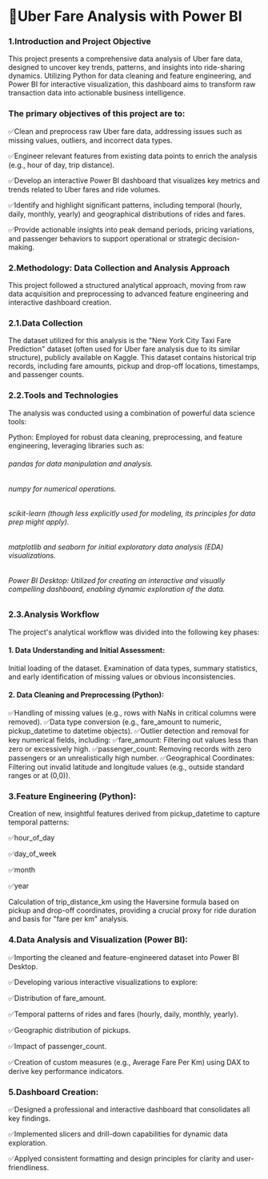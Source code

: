 # 🚗Uber Fare Analysis with Power BI


 ### 1.Introduction and Project Objective

This project presents a comprehensive data analysis of Uber fare data, designed to uncover key trends, patterns, and insights into ride-sharing dynamics. Utilizing Python for data cleaning and feature engineering, and Power BI for interactive visualization, this dashboard aims to transform raw transaction data into actionable business intelligence.

 ### The primary objectives of this project are to:
 
 ✅Clean and preprocess raw Uber fare data, addressing issues such as missing values, outliers, and incorrect data types.

 ✅Engineer relevant features from existing data points to enrich the analysis (e.g., hour of day, trip distance).

 ✅Develop an interactive Power BI dashboard that visualizes key metrics and trends related to Uber fares and ride volumes.

 ✅Identify and highlight significant patterns, including temporal (hourly, daily, monthly, yearly) and geographical distributions of rides and fares.

 ✅Provide actionable insights into peak demand periods, pricing variations, and passenger behaviors to support operational or strategic decision-making.

 ### 2.Methodology: Data Collection and Analysis Approach

 This project followed a structured analytical approach, moving from raw data acquisition and preprocessing to advanced feature engineering and interactive dashboard   creation.
 ### 2.1.Data Collection
 
 The dataset utilized for this analysis is the "New York City Taxi Fare Prediction" dataset (often used for Uber fare analysis due to its similar structure), publicly available on Kaggle. This dataset contains historical trip records, including fare amounts, pickup and drop-off locations, timestamps, and passenger counts.

### 2.2.Tools and Technologies
 The analysis was conducted using a combination of powerful data science tools:

Python: Employed for robust data cleaning, preprocessing, and feature engineering, leveraging libraries such as:

  ###### pandas for data manipulation and analysis.

  ###### numpy for numerical operations.

  ######  scikit-learn (though less explicitly used for modeling, its principles for data prep might apply).

  ######  matplotlib and seaborn for initial exploratory data analysis (EDA) visualizations.

  ######  Power BI Desktop: Utilized for creating an interactive and visually compelling dashboard, enabling dynamic exploration of the data.

### 2.3.Analysis Workflow  
  The project's analytical workflow was divided into the following key phases:

  #### 1. Data Understanding and Initial Assessment:
  Initial loading of the dataset.
  Examination of data types, summary statistics, and early identification of missing values or obvious inconsistencies.

  #### 2. Data Cleaning and Preprocessing (Python):
  ✅Handling of missing values (e.g., rows with NaNs in critical columns were removed).
  ✅Data type conversion (e.g., fare_amount to numeric, pickup_datetime to datetime objects).
  ✅Outlier detection and removal for key numerical fields, including:
  ✅fare_amount: Filtering out values less than zero or excessively high.
  ✅passenger_count: Removing records with zero passengers or an unrealistically high number.
  ✅Geographical Coordinates: Filtering out invalid latitude and longitude values (e.g., outside standard ranges or at (0,0)).

### 3.Feature Engineering (Python):
Creation of new, insightful features derived from pickup_datetime to capture temporal patterns:

✅hour_of_day

✅day_of_week

✅month

✅year

Calculation of trip_distance_km using the Haversine formula based on pickup and drop-off coordinates, providing a crucial proxy for ride duration and basis for "fare per km" analysis.

### 4.Data Analysis and Visualization (Power BI):
✅Importing the cleaned and feature-engineered dataset into Power BI Desktop.

✅Developing various interactive visualizations to explore:

✅Distribution of fare_amount.

✅Temporal patterns of rides and fares (hourly, daily, monthly, yearly).

✅Geographic distribution of pickups.

✅Impact of passenger_count.

✅Creation of custom measures (e.g., Average Fare Per Km) using DAX to derive key performance indicators.

### 5.Dashboard Creation:

✅Designed a professional and interactive dashboard that consolidates all key findings.

✅Implemented slicers and drill-down capabilities for dynamic data exploration.

✅Applyed consistent formatting and design principles for clarity and user-friendliness.

  
 
